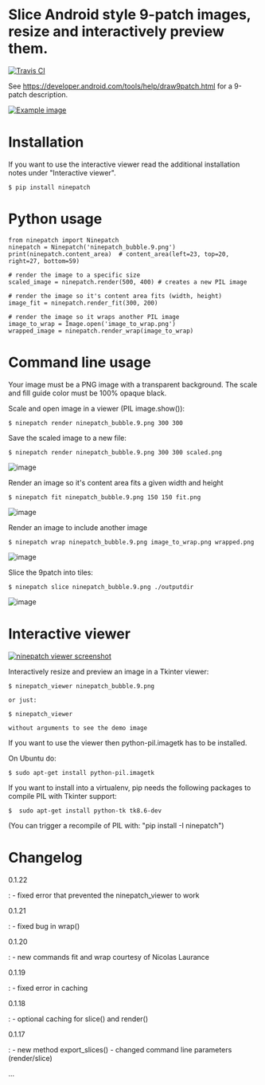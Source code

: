 Slice Android style 9-patch images, resize and interactively preview them.
==========================================================================

[![Travis CI](https://travis-ci.org/vindolin/ninepatch.svg?branch=master)](https://travis-ci.org/vindolin/ninepatch)

See <https://developer.android.com/tools/help/draw9patch.html> for a
9-patch description.

[![Example image](https://raw.githubusercontent.com/vindolin/ninepatch/master/ninepatch/data/ninepatch_bubble.9.png)](https://raw.githubusercontent.com/vindolin/ninepatch/master/ninepatch/data/ninepatch_bubble.9.png)

Installation
============

If you want to use the interactive viewer read the additional
installation notes under "Interactive viewer".

    $ pip install ninepatch

Python usage
============

``` {.sourceCode .python}
from ninepatch import Ninepatch
ninepatch = Ninepatch('ninepatch_bubble.9.png')
print(ninepatch.content_area)  # content_area(left=23, top=20, right=27, bottom=59)

# render the image to a specific size
scaled_image = ninepatch.render(500, 400) # creates a new PIL image

# render the image so it's content area fits (width, height)
image_fit = ninepatch.render_fit(300, 200)

# render the image so it wraps another PIL image
image_to_wrap = Image.open('image_to_wrap.png')
wrapped_image = ninepatch.render_wrap(image_to_wrap)
```

Command line usage
==================

Your image must be a PNG image with a transparent background. The scale
and fill guide color must be 100% opaque black.

Scale and open image in a viewer (PIL image.show()):

    $ ninepatch render ninepatch_bubble.9.png 300 300

Save the scaled image to a new file:

    $ ninepatch render ninepatch_bubble.9.png 300 300 scaled.png

![image](https://raw.githubusercontent.com/vindolin/ninepatch/master/ninepatch/data/ninepatch_bubble_300x300.png)

Render an image so it's content area fits a given width and height

    $ ninepatch fit ninepatch_bubble.9.png 150 150 fit.png

![image](https://raw.githubusercontent.com/vindolin/ninepatch/master/ninepatch/data/fit.png)

Render an image to include another image

    $ ninepatch wrap ninepatch_bubble.9.png image_to_wrap.png wrapped.png

![image](https://raw.githubusercontent.com/vindolin/ninepatch/master/ninepatch/data/wrapped.png)

Slice the 9patch into tiles:

    $ ninepatch slice ninepatch_bubble.9.png ./outputdir

![image](https://raw.githubusercontent.com/vindolin/ninepatch/master/ninepatch/data/slice_export.png)

Interactive viewer
==================

[![ninepatch viewer screenshot](https://raw.githubusercontent.com/vindolin/ninepatch/master/ninepatch/data/ninepatch_viewer_screenshot.png)](https://raw.githubusercontent.com/vindolin/ninepatch/master/ninepatch/data/ninepatch_viewer_screenshot.png)

Interactively resize and preview an image in a Tkinter viewer:

    $ ninepatch_viewer ninepatch_bubble.9.png

    or just:

    $ ninepatch_viewer

    without arguments to see the demo image

If you want to use the viewer then python-pil.imagetk has to be
installed.

On Ubuntu do:

    $ sudo apt-get install python-pil.imagetk

If you want to install into a virtualenv, pip needs the following
packages to compile PIL with Tkinter support:

    $  sudo apt-get install python-tk tk8.6-dev

(You can trigger a recompile of PIL with: "pip install -I ninepatch")

Changelog
=========

0.1.22

:   -   fixed error that prevented the ninepatch_viewer to work

0.1.21

:   -   fixed bug in wrap()

0.1.20

:   -   new commands fit and wrap courtesy of Nicolas Laurance

0.1.19

:   -   fixed error in caching

0.1.18

:   -   optional caching for slice() and render()

0.1.17

:   -   new method export\_slices()
    -   changed command line parameters (render/slice)

...
